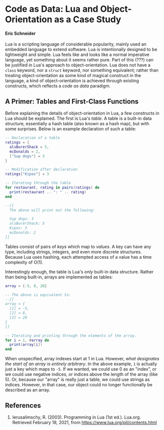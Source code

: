 # Code as Data: Lua and Object-Orientation as a Case Study
#### Eric Schneider
Lua is a scripting language of considerable popularity, mainly used an embedded language to extend software. Lua is intentionally designed to be lightweight and simple. Lua feels like and looks like a normal imperative language, yet something about it seems rather pure. Part of this (???) can be justified in Lua's approach to object-orientation. Lua does not have a `class` keyword, nor a `struct` keyword, nor something equivalent; rather than treating object-orientation as some kind of magical construct in the language, a kind of object-orientation is achieved through existing constructs, which reflects a _code as data_ paradigm.

## A Primer: Tables and First-Class Functions
Before explaining the details of object-orientation in Lua, a few constructs in Lua should be explained. The first is Lua's _table_. A table is a built-in data structure, essentially a hash table (also known as a hash map), but with some surprises. Below is an example declaration of such a table:

```lua
-- Declaration of a table
ratings = {
  alsBurerShack = 5,
  mcDonalds = 2,
  ["Sup dogs"] = 3
}

-- Modification after declaration
ratings["Kipos"] = 3

-- Iterating through the table
for restaurant, rating in pairs(ratings) do
  print(restaurant .. ": " .. rating)
end

--[[
  The above will print out the following:

  Sup dogs: 3
  alsBurerShack: 5
  Kipos: 3
  mcDonalds: 2
]]
```

Tables consist of pairs of _keys_ which map to _values_. A key can have any type, including strings, integers, and even more discrete structures. Because Lua uses hashing, each attempted access of a value has a time complexity of O(1).

Interestingly enough, the table is Lua's _only_ built-in data structure. Rather than being built-in, arrays are implemented as tables:
```lua
array = {-5, 8, 20}

-- The above is equivalent to:
--[[
array = {
  [1] = -5,
  [2] = 8,
  [3] = 20
}
]]

-- Iterating and printing through the elements of the array.
for i = 1, #array do
  print(array[i])
end
```

When unspecified, array indexes start at 1 in Lua. However, _what designates the start of an array is entirely arbitrary_. In the above example, `1` is actually just a key which maps to `-5`. If we wanted, we could use 0 as an "index", or we could use negative indices, or indices above the length of the array (like 5). Or, because our "array" is really just a table, we could use strings as indices. However, in that case, our object could no longer functionally be described as an array.

## References
1. Ierusalimschy, R. (2003). Programming in Lua (1st ed.). Lua.org. Retrieved February 18, 2021, from https://www.lua.org/pil/contents.html
